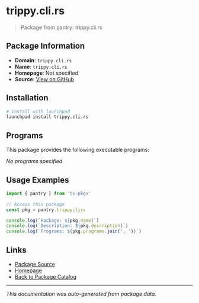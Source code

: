 # trippy.cli.rs

> Package from pantry: trippy.cli.rs

## Package Information

- **Domain**: `trippy.cli.rs`
- **Name**: `trippy.cli.rs`
- **Homepage**: Not specified
- **Source**: [View on GitHub](https://github.com/pkgxdev/pantry/tree/main/projects/trippy.cli.rs/package.yml)

## Installation

```bash
# Install with launchpad
launchpad install trippy.cli.rs
```

## Programs

This package provides the following executable programs:

*No programs specified*

## Usage Examples

```typescript
import { pantry } from 'ts-pkgx'

// Access this package
const pkg = pantry.trippyclirs

console.log(`Package: ${pkg.name}`)
console.log(`Description: ${pkg.description}`)
console.log(`Programs: ${pkg.programs.join(', ')}`)
```

## Links

- [Package Source](https://github.com/pkgxdev/pantry/tree/main/projects/trippy.cli.rs/package.yml)
- [Homepage](#)
- [Back to Package Catalog](../package-catalog.md)

---

*This documentation was auto-generated from package data.*
